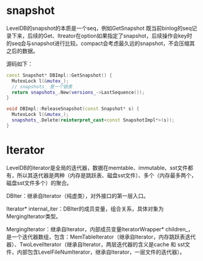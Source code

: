 # snapshot

LevelDB的snapshot的本质是一个seq，例如GetSnapshot 既当前binlog的seq记录下来，后续的Get、Itreator在option如果指定了snapshot，后续操作会key时的seq会与snapshot进行比较。compact会考虑最久远的snapshot，不会压缩其之后的数据。

源码如下：

```c++
const Snapshot* DBImpl::GetSnapshot() {
  MutexLock l(&mutex_);
  // snapshots_ 是一个链表
  return snapshots_.New(versions_->LastSequence());
}

void DBImpl::ReleaseSnapshot(const Snapshot* s) {
  MutexLock l(&mutex_);
  snapshots_.Delete(reinterpret_cast<const SnapshotImpl*>(s));
}
```



# Iterator

LevelDB的iterator是全局的迭代器，数据在memtable、immutable、sst文件都有，所以其迭代器是两种（内存是跳跃表、磁盘sst文件）、多个（内存最多两个，磁盘sst文件多个）的聚合。

DBIter：继承自Iterator（纯虚类），对外接口的第一层入口。

Iterator* internal_iter：DBIter的成员变量，组合关系，具体对象为MergingIterator类型。

MergingIterator：继承自Iterator，内部成员变量IteratorWrapper* children_，是一个迭代器数组，包含：MemTableIterator（继承自Iterator，内存跳跃表迭代器）、TwoLevelIterator（继承自Iterator，两层迭代器的含义是cache 和 sst文件，内部包含LevelFileNumIterator，继承自Iterator，一层文件的迭代器）。





